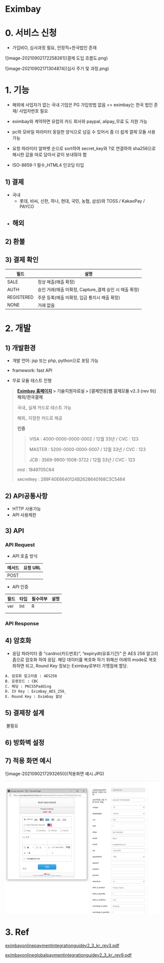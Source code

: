 # Eximbay

# 0. 서비스 신청

- 가입비O, 심사과정 필요, 안정적+한국법인 존재

![image-20210902172258261](결제 도입 흐름도.png)

![image-20210902171304874](심사 주기 및 과정.png)





# 1. 기능

- 해외에 사업자가 없는 국내 기업은 PG 가입방법 없음 => eximbay는 한국 법인 존재/ 사업자번호 필요

- eximbay와 계약하면 유럽의 카드 회사와 paypal, alipay_무료 도 지원 가능

- pc와 모바일 파라미터 동일한 양식으로 넘길 수 있어서 좀 더 쉽게 결제 모듈 사용 가능

- 요청 파라미터 알파벳 순으로 sort하여 secret_key와 ?로 연결하여 sha256으로 해시한 값을 따로 담아서 같이 보내줘야 함

- ISO-8859-1 필수_HTML4 인코딩 타입

  

## 1) 결제

- 국내
  - 롯데, 비씨, 신한, 하나, 현대, 국민, 농협, 삼성)와 TOSS / KakaoPay / PAYCO
- 해외
  - 

## 2) 환불



## 3) 결제 확인

| 필드       | 설명                                                   |
| ---------- | ------------------------------------------------------ |
| SALE       | 정상 매출(매출 확정)                                   |
| AUTH       | 승인 거래(매출 미확정, Capture_결제 승인 시 매출 확정) |
| REGISTERED | 주문 등록(매출 미확정, 입금 통지시 매출 확정)          |
| NONE       | 거래 없음                                              |



# 2. 개발 

## 1) 개발환경

- 개발 언어: jsp 또는 php, python으로 포팅 가능
- framework: fast API

- 무료 모듈 테스트 진행

> **[Eximbay 홈페이지](https://www.eximbay.com/index.do) > 기술지원자료실 > [결제연동]웹 결제모듈 v2.3 (rev 9)] 해외/한국결제**
>
> 국내_ 실제 카드로 테스트 가능
>
> 해외_ 지정한 카드로 제공
>
> **인증** 
>
> > VISA : 4000-0000-0000-0002 / 12월 33년 / CVC : 123
> >
> > MASTER : 5200-0000-0000-0007 / 12월 33년 / CVC : 123
> >
> > JCB : 3569-9900-1008-3722 / 12월 33년 / CVC : 123
>
> mid : 1849705C64
>
> secretkey : 289F40E6640124B2628640168C3C5464

## 2) API공통사항

- HTTP 사용가능
- API 사용제한



## 3) API

### API Request

- API 호출 방식

| 메서드 | 요청 URL |
| ------ | -------- |
| POST   |          |



- API 인증

| 필드 | 타입 | 필수여부 | 설명 |
| ---- | ---- | -------- | ---- |
| ver  | Int  | R        |      |
|      |      |          |      |
|      |      |          |      |

### API Response







## 4) 암호화

* 응답 파라미터 중 “cardno(카드번호)”, “expirydt(유효기간)” 은 AES 256 알고리즘으로 암호화 하여 응답. 해당 데이터를 복호화 하기 위해선 아래의 mode로 복호화하면 되고, Round Key  정보는 Eximbay로부터 가맹점에 할당.

``` 
A. 암호화 알고리즘 : AES256
B. 운용모드 : CBC  
C. 패딩 : PKCS5Padding  
D. IV Key : Eximbay_AES_256_  
E. Round Key : Eximbay 할당
```



## 5) 결제창 설계

​	불필요

## 6) 방화벽 설정



## 7) 적용 화면 예시

![image-20210902172932650](적용화면 예시.JPG)

![image-20210903005708932](Eximbay.assets/image-20210903005708932.png)

# 3. Ref

[eximbayonlinepaymentintegrationguidev2_3_kr_rev3.pdf](file:///C:/Users/STSC/Desktop/Reference/eximbay/reference/eximbayonlinepaymentintegrationguidev2_3_kr_rev3.pdf)

[eximbayonlineglobalpaymentintegrationguidev2_3_kr_rev9.pdf](..\..\Downloads\eximbayonlineglobalpaymentintegrationguidev2_3_kr_rev9.pdf) 

